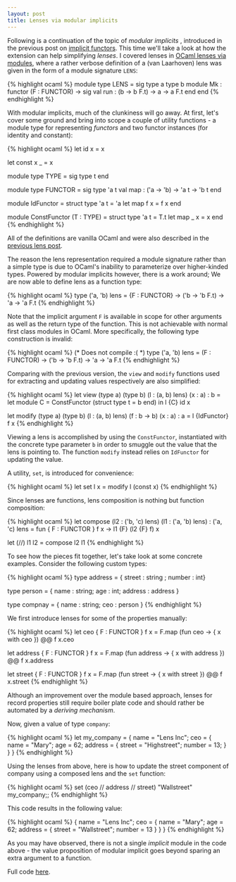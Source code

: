 ```yaml
---
layout: post
title: Lenses via modular implicits
---
```

Following is a continuation of the topic of *modular implicits* , introduced in
the previous post on [implicit
functors](http://jobjo.github.io/2018/01/28/implicit-functors.html). This time
we'll take a look at how the extension can help simplifying *lenses*. I covered
lenses in [OCaml lenses via
modules](http://jobjo.github.io/2017/12/20/lenses-as-modules.html), where a
rather verbose definition of a (van Laarhoven) lens was given in the form of a
module signature `LENS`:

{% highlight ocaml %}
module type LENS = sig
  type a
  type b
  module Mk : functor (F : FUNCTOR) -> sig
    val run : (b -> b F.t) -> a -> a F.t
  end
end
{% endhighlight %}

With modular implicits, much of the clunkiness will go away. At first, let's
cover some ground and bring into scope a couple of utility functions - a module
type for representing *functors* and two functor instances (for identity and
constant):

{% highlight ocaml %}
let id x = x

let const x _ = x

module type TYPE  = sig type t end

module type FUNCTOR = sig
  type 'a t
  val map : ('a -> 'b) -> 'a t -> 'b t
end

module IdFunctor = struct
  type 'a t = 'a
  let map f x = f x
end

module ConstFunctor (T : TYPE) = struct
  type 'a t = T.t
  let map _ x = x
end
{% endhighlight %}

All of the definitions are vanilla OCaml and were also described in
the [previous lens post](http://jobjo.github.io/2017/12/20/lenses-as-modules.html).

The reason the lens representation required a module signature rather than a
simple type is due to OCaml's inability to parameterize over higher-kinded
types. Powered by modular implicits however, there is a work around; We are now
able to define lens as a function type:

{% highlight ocaml %}
type ('a, 'b) lens = {F : FUNCTOR} -> ('b -> 'b F.t) -> 'a -> 'a F.t
{% endhighlight %}

Note that the implicit argument `F` is available in scope for other arguments as well
as the return type of the function. This is not achievable with normal first class
modules in OCaml. More specifically, the following type construction is invalid:

{% highlight ocaml %}
(* Does not compile :( *)
type ('a, 'b) lens = (F : FUNCTOR) -> ('b -> 'b F.t) -> 'a -> 'a F.t
{% endhighlight %}

Comparing with the previous version, the `view` and `modify` functions used for
extracting and updating values respectively are also simplified:

{% highlight ocaml %}
let view (type a) (type b) (l : (a, b) lens) (x : a) : b =
  let module C = ConstFunctor (struct type t = b end) in
  l {C} id x

let modify (type a) (type b) (l : (a, b) lens) (f  : b -> b) (x : a) : a =
  l {IdFunctor} f x
{% endhighlight %}

Viewing a lens is accomplished by using the `ConstFunctor`, instantiated
with the concrete type parameter `b` in order to smuggle out the value
that the lens is pointing to. The function `modify` instead relies on `IdFunctor`
for updating the value.

A utility, `set`,  is introduced for convenience:

{% highlight ocaml %}
let set l x = modify l (const x)
{% endhighlight %}

Since lenses are functions, lens composition is nothing but function composition:

{% highlight ocaml %}
let compose (l2 : ('b, 'c) lens) (l1 : ('a, 'b) lens) : ('a, 'c) lens = 
  fun { F : FUNCTOR } f x -> l1 {F} (l2 {F} f) x

let (//) l1 l2 = compose l2 l1
{% endhighlight %}

To see how the pieces fit together, let's take look at some concrete examples.
Consider the following custom types:

{% highlight ocaml %}
type address = { street : string ; number : int}

type person = { name : string; age : int; address : address }

type compnay = { name : string; ceo : person }
{% endhighlight %}

We first introduce lenses for some of the properties manually:

{% highlight ocaml %}
let ceo { F : FUNCTOR } f x = F.map (fun ceo -> { x with ceo }) @@ f x.ceo

let address { F : FUNCTOR } f x = 
  F.map (fun address -> { x with address }) @@ f x.address

let street { F : FUNCTOR } f x = 
  F.map (fun street -> { x with street }) @@ f x.street
{% endhighlight %}

Although an improvement over the module based approach,
lenses for record properties still require boiler plate code and should rather
be automated by a *deriving mechanism*.

Now, given a value of type `company`:

{% highlight ocaml %}
let my_company = {
  name = "Lens Inc";
  ceo = {
    name = "Mary";
    age = 62;
    address = { 
      street = "Highstreet";
      number = 13;
    }
  }
}
{% endhighlight %}

Using the lenses from above, here is how to update the street component
of company using a composed lens and the `set` function:

{% highlight ocaml %}
set (ceo // address // street) "Wallstreet" my_company;;
{% endhighlight %}

This code results in the following value:

{% highlight ocaml %}
{
  name = "Lens Inc";
  ceo = {
    name = "Mary"; 
    age = 62; 
    address = {
      street = "Wallstreet"; 
      number = 13
     }
  }
}
{% endhighlight %}

As you may have observed, there is not a single *implicit* module in the code
above - the value proposition of modular implicit goes beyond sparing
an extra argument to a function. 

Full code [here](https://gist.github.com/jobjo/2223edc502e875b4305aae2a735baa62).
